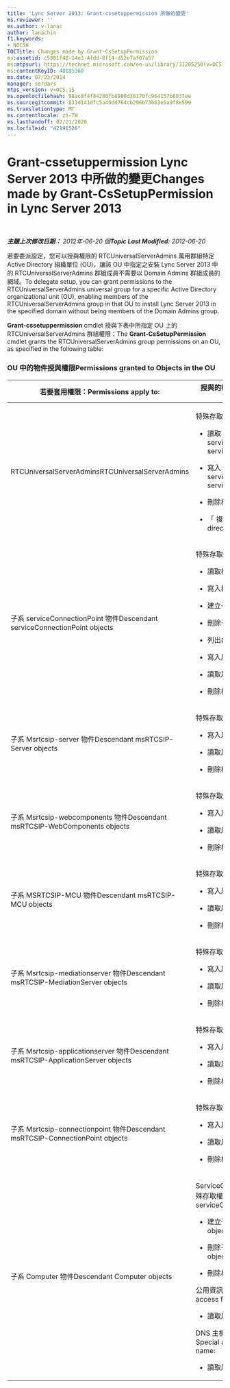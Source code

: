 ```yaml
---
title: 'Lync Server 2013: Grant-cssetuppermission 所做的變更'
ms.reviewer: ''
ms.author: v-lanac
author: lanachin
f1.keywords:
- NOCSH
TOCTitle: Changes made by Grant-CsSetupPermission
ms:assetid: c5801f48-14e3-4fdd-8f14-d52e7af07a57
ms:mtpsurl: https://technet.microsoft.com/en-us/library/JJ205250(v=OCS.15)
ms:contentKeyID: 48185360
ms.date: 07/23/2014
manager: serdars
mtps_version: v=OCS.15
ms.openlocfilehash: 98ac8f4f84280fb8980d38170fc964157b8037ee
ms.sourcegitcommit: 831d141dfc5a49dd764cb296b73b63e5a9f8e599
ms.translationtype: MT
ms.contentlocale: zh-TW
ms.lasthandoff: 02/21/2020
ms.locfileid: "42191526"
---
```

<div data-xmlns="http://www.w3.org/1999/xhtml">

<div class="topic" data-xmlns="http://www.w3.org/1999/xhtml" data-msxsl="urn:schemas-microsoft-com:xslt" data-cs="https://msdn.microsoft.com/">

<div data-asp="https://msdn2.microsoft.com/asp">

# <a name="changes-made-by-grant-cssetuppermission-in-lync-server-2013"></a><span data-ttu-id="60e87-102">Grant-cssetuppermission Lync Server 2013 中所做的變更</span><span class="sxs-lookup"><span data-stu-id="60e87-102">Changes made by Grant-CsSetupPermission in Lync Server 2013</span></span>

</div>

<div id="mainSection">

<div id="mainBody">

<span> </span>

<span data-ttu-id="60e87-103">_**主題上次修改日期：** 2012年-06-20 個_</span><span class="sxs-lookup"><span data-stu-id="60e87-103">_**Topic Last Modified:** 2012-06-20_</span></span>

<span data-ttu-id="60e87-104">若要委派設定，您可以授與權限的 RTCUniversalServerAdmins 萬用群組特定 Active Directory 組織單位 (OU)，讓該 OU 中指定之安裝 Lync Server 2013 中的 RTCUniversalServerAdmins 群組成員不需要以 Domain Admins 群組成員的網域。</span><span class="sxs-lookup"><span data-stu-id="60e87-104">To delegate setup, you can grant permissions to the RTCUniversalServerAdmins universal group for a specific Active Directory organizational unit (OU), enabling members of the RTCUniversalServerAdmins group in that OU to install Lync Server 2013 in the specified domain without being members of the Domain Admins group.</span></span>

<span data-ttu-id="60e87-105">**Grant-cssetuppermission** cmdlet 授與下表中所指定 OU 上的 RTCUniversalServerAdmins 群組權限：</span><span class="sxs-lookup"><span data-stu-id="60e87-105">The **Grant-CsSetupPermission** cmdlet grants the RTCUniversalServerAdmins group permissions on an OU, as specified in the following table:</span></span>

### <a name="permissions-granted-to-objects-in-the-ou"></a><span data-ttu-id="60e87-106">OU 中的物件授與權限</span><span class="sxs-lookup"><span data-stu-id="60e87-106">Permissions granted to Objects in the OU</span></span>

<table>
<colgroup>
<col style="width: 50%" />
<col style="width: 50%" />
</colgroup>
<thead>
<tr class="header">
<th><span data-ttu-id="60e87-107">若要套用權限：</span><span class="sxs-lookup"><span data-stu-id="60e87-107">Permissions apply to:</span></span></th>
<th><span data-ttu-id="60e87-108">授與的權限為：</span><span class="sxs-lookup"><span data-stu-id="60e87-108">Permissions granted are:</span></span></th>
</tr>
</thead>
<tbody>
<tr class="odd">
<td><p><span data-ttu-id="60e87-109">RTCUniversalServerAdmins</span><span class="sxs-lookup"><span data-stu-id="60e87-109">RTCUniversalServerAdmins</span></span></p></td>
<td><p><span data-ttu-id="60e87-110">特殊存取權：</span><span class="sxs-lookup"><span data-stu-id="60e87-110">Special access:</span></span></p>
<ul>
<li><p><span data-ttu-id="60e87-111">讀取 servicePrincipalName</span><span class="sxs-lookup"><span data-stu-id="60e87-111">Read servicePrincipalName</span></span></p></li>
<li><p><span data-ttu-id="60e87-112">寫入 servicePrincipalName</span><span class="sxs-lookup"><span data-stu-id="60e87-112">Write servicePrincipalName</span></span></p></li>
<li><p><span data-ttu-id="60e87-113">刪除樹狀目錄</span><span class="sxs-lookup"><span data-stu-id="60e87-113">Delete tree</span></span></p></li>
<li><p><span data-ttu-id="60e87-114">「 複寫目錄變更</span><span class="sxs-lookup"><span data-stu-id="60e87-114">Replicating directory changes</span></span></p></li>
</ul></td>
</tr>
<tr class="even">
<td><p><span data-ttu-id="60e87-115">子系 serviceConnectionPoint 物件</span><span class="sxs-lookup"><span data-stu-id="60e87-115">Descendant serviceConnectionPoint objects</span></span></p></td>
<td><p><span data-ttu-id="60e87-116">特殊存取權：</span><span class="sxs-lookup"><span data-stu-id="60e87-116">Special access:</span></span></p>
<ul>
<li><p><span data-ttu-id="60e87-117">讀取權限</span><span class="sxs-lookup"><span data-stu-id="60e87-117">Read permissions</span></span></p></li>
<li><p><span data-ttu-id="60e87-118">寫入權限</span><span class="sxs-lookup"><span data-stu-id="60e87-118">Write permissions</span></span></p></li>
<li><p><span data-ttu-id="60e87-119">建立子項</span><span class="sxs-lookup"><span data-stu-id="60e87-119">Create child</span></span></p></li>
<li><p><span data-ttu-id="60e87-120">刪除子項</span><span class="sxs-lookup"><span data-stu-id="60e87-120">Delete child</span></span></p></li>
<li><p><span data-ttu-id="60e87-121">列出內容</span><span class="sxs-lookup"><span data-stu-id="60e87-121">List contents</span></span></p></li>
<li><p><span data-ttu-id="60e87-122">寫入屬性</span><span class="sxs-lookup"><span data-stu-id="60e87-122">Write property</span></span></p></li>
<li><p><span data-ttu-id="60e87-123">讀取屬性</span><span class="sxs-lookup"><span data-stu-id="60e87-123">Read property</span></span></p></li>
<li><p><span data-ttu-id="60e87-124">刪除樹狀目錄</span><span class="sxs-lookup"><span data-stu-id="60e87-124">Delete tree</span></span></p></li>
</ul></td>
</tr>
<tr class="odd">
<td><p><span data-ttu-id="60e87-125">子系 Msrtcsip-server 物件</span><span class="sxs-lookup"><span data-stu-id="60e87-125">Descendant msRTCSIP-Server objects</span></span></p></td>
<td><p><span data-ttu-id="60e87-126">特殊存取權：</span><span class="sxs-lookup"><span data-stu-id="60e87-126">Special access:</span></span></p>
<ul>
<li><p><span data-ttu-id="60e87-127">寫入屬性</span><span class="sxs-lookup"><span data-stu-id="60e87-127">Write property</span></span></p></li>
<li><p><span data-ttu-id="60e87-128">讀取屬性</span><span class="sxs-lookup"><span data-stu-id="60e87-128">Read property</span></span></p></li>
<li><p><span data-ttu-id="60e87-129">刪除樹狀目錄</span><span class="sxs-lookup"><span data-stu-id="60e87-129">Delete tree</span></span></p></li>
</ul></td>
</tr>
<tr class="even">
<td><p><span data-ttu-id="60e87-130">子系 Msrtcsip-webcomponents 物件</span><span class="sxs-lookup"><span data-stu-id="60e87-130">Descendant msRTCSIP-WebComponents objects</span></span></p></td>
<td><p><span data-ttu-id="60e87-131">特殊存取權：</span><span class="sxs-lookup"><span data-stu-id="60e87-131">Special access:</span></span></p>
<ul>
<li><p><span data-ttu-id="60e87-132">寫入屬性</span><span class="sxs-lookup"><span data-stu-id="60e87-132">Write property</span></span></p></li>
<li><p><span data-ttu-id="60e87-133">讀取屬性</span><span class="sxs-lookup"><span data-stu-id="60e87-133">Read property</span></span></p></li>
<li><p><span data-ttu-id="60e87-134">刪除樹狀目錄</span><span class="sxs-lookup"><span data-stu-id="60e87-134">Delete tree</span></span></p></li>
</ul></td>
</tr>
<tr class="odd">
<td><p><span data-ttu-id="60e87-135">子系 MSRTCSIP-MCU 物件</span><span class="sxs-lookup"><span data-stu-id="60e87-135">Descendant msRTCSIP-MCU objects</span></span></p></td>
<td><p><span data-ttu-id="60e87-136">特殊存取權：</span><span class="sxs-lookup"><span data-stu-id="60e87-136">Special access:</span></span></p>
<ul>
<li><p><span data-ttu-id="60e87-137">寫入屬性</span><span class="sxs-lookup"><span data-stu-id="60e87-137">Write property</span></span></p></li>
<li><p><span data-ttu-id="60e87-138">讀取屬性</span><span class="sxs-lookup"><span data-stu-id="60e87-138">Read property</span></span></p></li>
<li><p><span data-ttu-id="60e87-139">刪除樹狀目錄</span><span class="sxs-lookup"><span data-stu-id="60e87-139">Delete tree</span></span></p></li>
</ul></td>
</tr>
<tr class="even">
<td><p><span data-ttu-id="60e87-140">子系 Msrtcsip-mediationserver 物件</span><span class="sxs-lookup"><span data-stu-id="60e87-140">Descendant msRTCSIP-MediationServer objects</span></span></p></td>
<td><p><span data-ttu-id="60e87-141">特殊存取權：</span><span class="sxs-lookup"><span data-stu-id="60e87-141">Special access:</span></span></p>
<ul>
<li><p><span data-ttu-id="60e87-142">寫入屬性</span><span class="sxs-lookup"><span data-stu-id="60e87-142">Write property</span></span></p></li>
<li><p><span data-ttu-id="60e87-143">讀取屬性</span><span class="sxs-lookup"><span data-stu-id="60e87-143">Read property</span></span></p></li>
<li><p><span data-ttu-id="60e87-144">刪除樹狀目錄</span><span class="sxs-lookup"><span data-stu-id="60e87-144">Delete tree</span></span></p></li>
</ul></td>
</tr>
<tr class="odd">
<td><p><span data-ttu-id="60e87-145">子系 Msrtcsip-applicationserver 物件</span><span class="sxs-lookup"><span data-stu-id="60e87-145">Descendant msRTCSIP-ApplicationServer objects</span></span></p></td>
<td><p><span data-ttu-id="60e87-146">特殊存取權：</span><span class="sxs-lookup"><span data-stu-id="60e87-146">Special access:</span></span></p>
<ul>
<li><p><span data-ttu-id="60e87-147">寫入屬性</span><span class="sxs-lookup"><span data-stu-id="60e87-147">Write property</span></span></p></li>
<li><p><span data-ttu-id="60e87-148">讀取屬性</span><span class="sxs-lookup"><span data-stu-id="60e87-148">Read property</span></span></p></li>
<li><p><span data-ttu-id="60e87-149">刪除樹狀目錄</span><span class="sxs-lookup"><span data-stu-id="60e87-149">Delete tree</span></span></p></li>
</ul></td>
</tr>
<tr class="even">
<td><p><span data-ttu-id="60e87-150">子系 Msrtcsip-connectionpoint 物件</span><span class="sxs-lookup"><span data-stu-id="60e87-150">Descendant msRTCSIP-ConnectionPoint objects</span></span></p></td>
<td><p><span data-ttu-id="60e87-151">特殊存取權：</span><span class="sxs-lookup"><span data-stu-id="60e87-151">Special access:</span></span></p>
<ul>
<li><p><span data-ttu-id="60e87-152">寫入屬性</span><span class="sxs-lookup"><span data-stu-id="60e87-152">Write property</span></span></p></li>
<li><p><span data-ttu-id="60e87-153">讀取屬性</span><span class="sxs-lookup"><span data-stu-id="60e87-153">Read property</span></span></p></li>
<li><p><span data-ttu-id="60e87-154">刪除樹狀目錄</span><span class="sxs-lookup"><span data-stu-id="60e87-154">Delete tree</span></span></p></li>
</ul></td>
</tr>
<tr class="odd">
<td><p><span data-ttu-id="60e87-155">子系 Computer 物件</span><span class="sxs-lookup"><span data-stu-id="60e87-155">Descendant Computer objects</span></span></p></td>
<td><p><span data-ttu-id="60e87-156">ServiceConnectionPoint 的特殊存取權：</span><span class="sxs-lookup"><span data-stu-id="60e87-156">Special access for serviceConnectionPoint:</span></span></p>
<ul>
<li><p><span data-ttu-id="60e87-157">建立子物件</span><span class="sxs-lookup"><span data-stu-id="60e87-157">Create child objects</span></span></p></li>
<li><p><span data-ttu-id="60e87-158">刪除子物件</span><span class="sxs-lookup"><span data-stu-id="60e87-158">Delete child objects</span></span></p></li>
<li><p><span data-ttu-id="60e87-159">刪除樹狀目錄</span><span class="sxs-lookup"><span data-stu-id="60e87-159">Delete tree</span></span></p></li>
</ul>
<p><span data-ttu-id="60e87-160">公用資訊的特殊存取權：</span><span class="sxs-lookup"><span data-stu-id="60e87-160">Special access for public information:</span></span></p>
<ul>
<li><p><span data-ttu-id="60e87-161">讀取屬性</span><span class="sxs-lookup"><span data-stu-id="60e87-161">Read property</span></span></p></li>
</ul>
<p><span data-ttu-id="60e87-162">DNS 主機名稱的特殊存取權：</span><span class="sxs-lookup"><span data-stu-id="60e87-162">Special access for DNS host name:</span></span></p>
<ul>
<li><p><span data-ttu-id="60e87-163">讀取屬性</span><span class="sxs-lookup"><span data-stu-id="60e87-163">Read property</span></span></p></li>
</ul></td>
</tr>
</tbody>
</table>


</div>

<span> </span>

</div>

</div>

</div>

